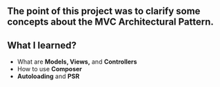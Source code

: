 ## The point of this project was to clarify some concepts about the MVC Architectural Pattern.

## What I learned?

* What are **Models, Views,** and **Controllers**
* How to use **Composer**
* **Autoloading** and **PSR**
